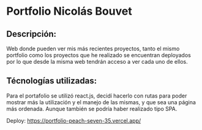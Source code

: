 # Portfolio Nicolás Bouvet

## Descripción:

Web donde pueden ver mis más recientes proyectos, tanto el mismo portfolio como los proyectos que he realizado se encuentran deployados por lo que desde la misma web tendrán acceso a ver cada uno de ellos.

## Técnologías utilizadas:

Para el portafolio se utilizó react.js, decidí hacerlo con rutas para poder mostrar más la utilización y el manejo de las mismas, y que sea una página más ordenada. Aunque también se podría haber realizado tipo SPA.



Deploy: https://portfolio-peach-seven-35.vercel.app/


